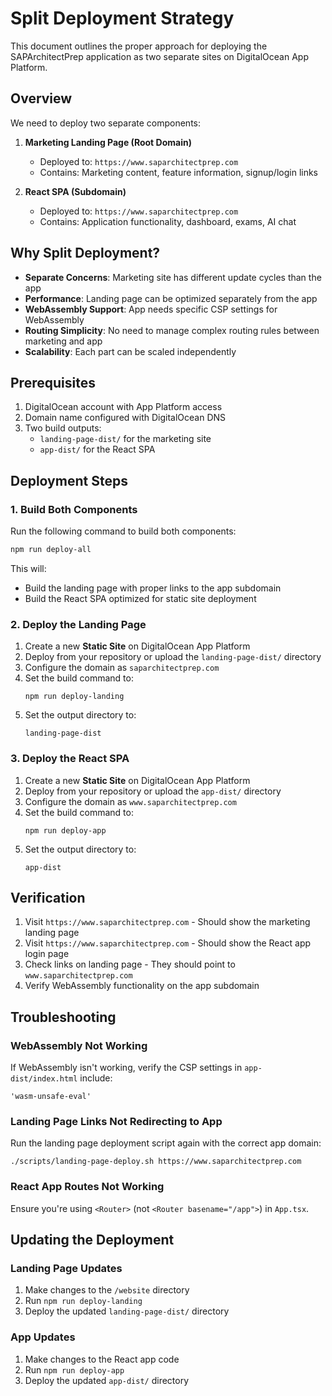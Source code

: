 # Split Deployment Strategy

This document outlines the proper approach for deploying the SAPArchitectPrep application as two separate sites on DigitalOcean App Platform.

## Overview

We need to deploy two separate components:

1. **Marketing Landing Page (Root Domain)**  
   - Deployed to: `https://www.saparchitectprep.com`
   - Contains: Marketing content, feature information, signup/login links

2. **React SPA (Subdomain)**  
   - Deployed to: `https://www.saparchitectprep.com`
   - Contains: Application functionality, dashboard, exams, AI chat

## Why Split Deployment?

- **Separate Concerns**: Marketing site has different update cycles than the app
- **Performance**: Landing page can be optimized separately from the app
- **WebAssembly Support**: App needs specific CSP settings for WebAssembly
- **Routing Simplicity**: No need to manage complex routing rules between marketing and app
- **Scalability**: Each part can be scaled independently

## Prerequisites

1. DigitalOcean account with App Platform access
2. Domain name configured with DigitalOcean DNS
3. Two build outputs:
   - `landing-page-dist/` for the marketing site
   - `app-dist/` for the React SPA

## Deployment Steps

### 1. Build Both Components

Run the following command to build both components:

```bash
npm run deploy-all
```

This will:
- Build the landing page with proper links to the app subdomain
- Build the React SPA optimized for static site deployment

### 2. Deploy the Landing Page

1. Create a new **Static Site** on DigitalOcean App Platform
2. Deploy from your repository or upload the `landing-page-dist/` directory
3. Configure the domain as `saparchitectprep.com`
4. Set the build command to:
   ```
   npm run deploy-landing
   ```
5. Set the output directory to:
   ```
   landing-page-dist
   ```

### 3. Deploy the React SPA

1. Create a new **Static Site** on DigitalOcean App Platform
2. Deploy from your repository or upload the `app-dist/` directory
3. Configure the domain as `www.saparchitectprep.com`
4. Set the build command to:
   ```
   npm run deploy-app
   ```
5. Set the output directory to:
   ```
   app-dist
   ```

## Verification

1. Visit `https://www.saparchitectprep.com` - Should show the marketing landing page
2. Visit `https://www.saparchitectprep.com` - Should show the React app login page
3. Check links on landing page - They should point to `www.saparchitectprep.com`
4. Verify WebAssembly functionality on the app subdomain

## Troubleshooting

### WebAssembly Not Working
If WebAssembly isn't working, verify the CSP settings in `app-dist/index.html` include:
```
'wasm-unsafe-eval'
```

### Landing Page Links Not Redirecting to App
Run the landing page deployment script again with the correct app domain:
```
./scripts/landing-page-deploy.sh https://www.saparchitectprep.com
```

### React App Routes Not Working
Ensure you're using `<Router>` (not `<Router basename="/app">`) in `App.tsx`.

## Updating the Deployment

### Landing Page Updates
1. Make changes to the `/website` directory
2. Run `npm run deploy-landing`
3. Deploy the updated `landing-page-dist/` directory

### App Updates
1. Make changes to the React app code
2. Run `npm run deploy-app`
3. Deploy the updated `app-dist/` directory 
